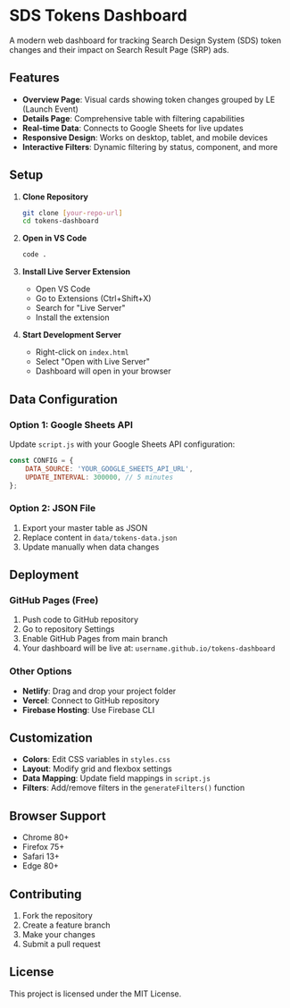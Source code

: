 # SDS Tokens Dashboard

A modern web dashboard for tracking Search Design System (SDS) token changes and their impact on Search Result Page (SRP) ads.

## Features

- **Overview Page**: Visual cards showing token changes grouped by LE (Launch Event)
- **Details Page**: Comprehensive table with filtering capabilities
- **Real-time Data**: Connects to Google Sheets for live updates
- **Responsive Design**: Works on desktop, tablet, and mobile devices
- **Interactive Filters**: Dynamic filtering by status, component, and more

## Setup

1. **Clone Repository**
   ```bash
   git clone [your-repo-url]
   cd tokens-dashboard
   ```

2. **Open in VS Code**
   ```bash
   code .
   ```

3. **Install Live Server Extension**
   - Open VS Code
   - Go to Extensions (Ctrl+Shift+X)
   - Search for "Live Server"
   - Install the extension

4. **Start Development Server**
   - Right-click on `index.html`
   - Select "Open with Live Server"
   - Dashboard will open in your browser

## Data Configuration

### Option 1: Google Sheets API
Update `script.js` with your Google Sheets API configuration:

```javascript
const CONFIG = {
    DATA_SOURCE: 'YOUR_GOOGLE_SHEETS_API_URL',
    UPDATE_INTERVAL: 300000, // 5 minutes
};
```

### Option 2: JSON File
1. Export your master table as JSON
2. Replace content in `data/tokens-data.json`
3. Update manually when data changes

## Deployment

### GitHub Pages (Free)
1. Push code to GitHub repository
2. Go to repository Settings
3. Enable GitHub Pages from main branch
4. Your dashboard will be live at: `username.github.io/tokens-dashboard`

### Other Options
- **Netlify**: Drag and drop your project folder
- **Vercel**: Connect to GitHub repository
- **Firebase Hosting**: Use Firebase CLI

## Customization

- **Colors**: Edit CSS variables in `styles.css`
- **Layout**: Modify grid and flexbox settings
- **Data Mapping**: Update field mappings in `script.js`
- **Filters**: Add/remove filters in the `generateFilters()` function

## Browser Support

- Chrome 80+
- Firefox 75+
- Safari 13+
- Edge 80+

## Contributing

1. Fork the repository
2. Create a feature branch
3. Make your changes
4. Submit a pull request

## License

This project is licensed under the MIT License.